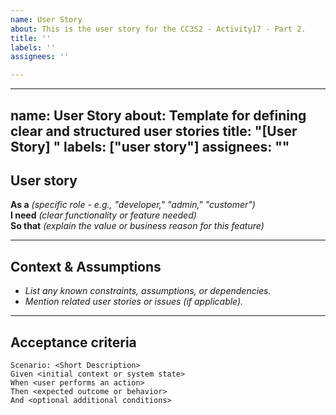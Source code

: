 ```yaml
---
name: User Story
about: This is the user story for the CC3S2 - Activity17 - Part 2.
title: ''
labels: ''
assignees: ''

---
```


---
name: User Story
about: Template for defining clear and structured user stories
title: "[User Story] <Short Title>"
labels: ["user story"]
assignees: ""
---

## User story  

**As a** _(specific role - e.g., "developer," "admin," "customer")_  
**I need** _(clear functionality or feature needed)_  
**So that** _(explain the value or business reason for this feature)_

---

##  **Context & Assumptions**  
- _List any known constraints, assumptions, or dependencies._
- _Mention related user stories or issues (if applicable)._

---

##  **Acceptance criteria**  
```gherkin
Scenario: <Short Description>
Given <initial context or system state>
When <user performs an action>
Then <expected outcome or behavior>
And <optional additional conditions>
